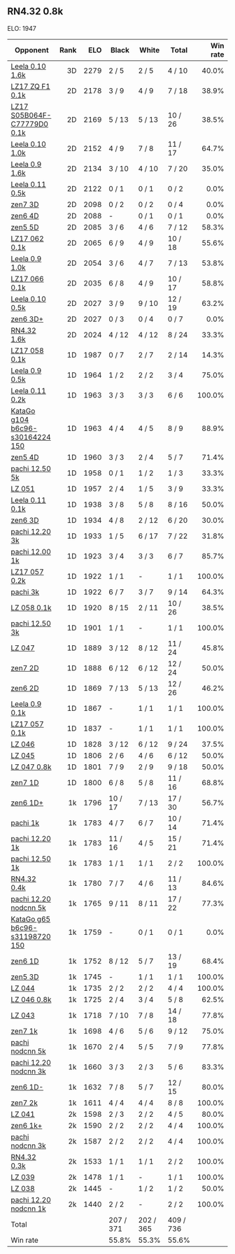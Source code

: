 ## RN4.32 0.8k ##

ELO: 1947

Opponent | Rank | ELO | Black | White | Total | Win rate
---------|-----:|----:|-------|-------|-------|-------:
[Leela 0.10 1.6k](Leela%200.10%201.6k.md) | 3D | 2279 | 2 / 5 | 2 / 5 | 4 / 10 | 40.0%
[LZ17 ZQ F1 0.1k](LZ17%20ZQ%20F1%200.1k.md) | 2D | 2178 | 3 / 9 | 4 / 9 | 7 / 18 | 38.9%
[LZ17 S05B064F-C77779D0 0.1k](LZ17%20S05B064F-C77779D0%200.1k.md) | 2D | 2169 | 5 / 13 | 5 / 13 | 10 / 26 | 38.5%
[Leela 0.10 1.0k](Leela%200.10%201.0k.md) | 2D | 2152 | 4 / 9 | 7 / 8 | 11 / 17 | 64.7%
[Leela 0.9 1.6k](Leela%200.9%201.6k.md) | 2D | 2134 | 3 / 10 | 4 / 10 | 7 / 20 | 35.0%
[Leela 0.11 0.5k](Leela%200.11%200.5k.md) | 2D | 2122 | 0 / 1 | 0 / 1 | 0 / 2 | 0.0%
[zen7 3D](zen7%203D.md) | 2D | 2098 | 0 / 2 | 0 / 2 | 0 / 4 | 0.0%
[zen6 4D](zen6%204D.md) | 2D | 2088 | - | 0 / 1 | 0 / 1 | 0.0%
[zen5 5D](zen5%205D.md) | 2D | 2085 | 3 / 6 | 4 / 6 | 7 / 12 | 58.3%
[LZ17 062 0.1k](LZ17%20062%200.1k.md) | 2D | 2065 | 6 / 9 | 4 / 9 | 10 / 18 | 55.6%
[Leela 0.9 1.0k](Leela%200.9%201.0k.md) | 2D | 2054 | 3 / 6 | 4 / 7 | 7 / 13 | 53.8%
[LZ17 066 0.1k](LZ17%20066%200.1k.md) | 2D | 2035 | 6 / 8 | 4 / 9 | 10 / 17 | 58.8%
[Leela 0.10 0.5k](Leela%200.10%200.5k.md) | 2D | 2027 | 3 / 9 | 9 / 10 | 12 / 19 | 63.2%
[zen6 3D+](zen6%203D+.md) | 2D | 2027 | 0 / 3 | 0 / 4 | 0 / 7 | 0.0%
[RN4.32 1.6k](RN4.32%201.6k.md) | 2D | 2024 | 4 / 12 | 4 / 12 | 8 / 24 | 33.3%
[LZ17 058 0.1k](LZ17%20058%200.1k.md) | 1D | 1987 | 0 / 7 | 2 / 7 | 2 / 14 | 14.3%
[Leela 0.9 0.5k](Leela%200.9%200.5k.md) | 1D | 1964 | 1 / 2 | 2 / 2 | 3 / 4 | 75.0%
[Leela 0.11 0.2k](Leela%200.11%200.2k.md) | 1D | 1963 | 3 / 3 | 3 / 3 | 6 / 6 | 100.0%
[KataGo g104 b6c96-s30164224 150](KataGo%20g104%20b6c96-s30164224%20150.md) | 1D | 1963 | 4 / 4 | 4 / 5 | 8 / 9 | 88.9%
[zen5 4D](zen5%204D.md) | 1D | 1960 | 3 / 3 | 2 / 4 | 5 / 7 | 71.4%
[pachi 12.50 5k](pachi%2012.50%205k.md) | 1D | 1958 | 0 / 1 | 1 / 2 | 1 / 3 | 33.3%
[LZ 051](LZ%20051.md) | 1D | 1957 | 2 / 4 | 1 / 5 | 3 / 9 | 33.3%
[Leela 0.11 0.1k](Leela%200.11%200.1k.md) | 1D | 1938 | 3 / 8 | 5 / 8 | 8 / 16 | 50.0%
[zen6 3D](zen6%203D.md) | 1D | 1934 | 4 / 8 | 2 / 12 | 6 / 20 | 30.0%
[pachi 12.20 3k](pachi%2012.20%203k.md) | 1D | 1933 | 1 / 5 | 6 / 17 | 7 / 22 | 31.8%
[pachi 12.00 1k](pachi%2012.00%201k.md) | 1D | 1923 | 3 / 4 | 3 / 3 | 6 / 7 | 85.7%
[LZ17 057 0.2k](LZ17%20057%200.2k.md) | 1D | 1922 | 1 / 1 | - | 1 / 1 | 100.0%
[pachi 3k](pachi%203k.md) | 1D | 1922 | 6 / 7 | 3 / 7 | 9 / 14 | 64.3%
[LZ 058 0.1k](LZ%20058%200.1k.md) | 1D | 1920 | 8 / 15 | 2 / 11 | 10 / 26 | 38.5%
[pachi 12.50 3k](pachi%2012.50%203k.md) | 1D | 1901 | 1 / 1 | - | 1 / 1 | 100.0%
[LZ 047](LZ%20047.md) | 1D | 1889 | 3 / 12 | 8 / 12 | 11 / 24 | 45.8%
[zen7 2D](zen7%202D.md) | 1D | 1888 | 6 / 12 | 6 / 12 | 12 / 24 | 50.0%
[zen6 2D](zen6%202D.md) | 1D | 1869 | 7 / 13 | 5 / 13 | 12 / 26 | 46.2%
[Leela 0.9 0.1k](Leela%200.9%200.1k.md) | 1D | 1867 | - | 1 / 1 | 1 / 1 | 100.0%
[LZ17 057 0.1k](LZ17%20057%200.1k.md) | 1D | 1837 | - | 1 / 1 | 1 / 1 | 100.0%
[LZ 046](LZ%20046.md) | 1D | 1828 | 3 / 12 | 6 / 12 | 9 / 24 | 37.5%
[LZ 045](LZ%20045.md) | 1D | 1806 | 2 / 6 | 4 / 6 | 6 / 12 | 50.0%
[LZ 047 0.8k](LZ%20047%200.8k.md) | 1D | 1801 | 7 / 9 | 2 / 9 | 9 / 18 | 50.0%
[zen7 1D](zen7%201D.md) | 1D | 1800 | 6 / 8 | 5 / 8 | 11 / 16 | 68.8%
[zen6 1D+](zen6%201D+.md) | 1k | 1796 | 10 / 17 | 7 / 13 | 17 / 30 | 56.7%
[pachi 1k](pachi%201k.md) | 1k | 1783 | 4 / 7 | 6 / 7 | 10 / 14 | 71.4%
[pachi 12.20 1k](pachi%2012.20%201k.md) | 1k | 1783 | 11 / 16 | 4 / 5 | 15 / 21 | 71.4%
[pachi 12.50 1k](pachi%2012.50%201k.md) | 1k | 1783 | 1 / 1 | 1 / 1 | 2 / 2 | 100.0%
[RN4.32 0.4k](RN4.32%200.4k.md) | 1k | 1780 | 7 / 7 | 4 / 6 | 11 / 13 | 84.6%
[pachi 12.20 nodcnn 5k](pachi%2012.20%20nodcnn%205k.md) | 1k | 1765 | 9 / 11 | 8 / 11 | 17 / 22 | 77.3%
[KataGo g65 b6c96-s31198720 150](KataGo%20g65%20b6c96-s31198720%20150.md) | 1k | 1759 | - | 0 / 1 | 0 / 1 | 0.0%
[zen6 1D](zen6%201D.md) | 1k | 1752 | 8 / 12 | 5 / 7 | 13 / 19 | 68.4%
[zen5 3D](zen5%203D.md) | 1k | 1745 | - | 1 / 1 | 1 / 1 | 100.0%
[LZ 044](LZ%20044.md) | 1k | 1735 | 2 / 2 | 2 / 2 | 4 / 4 | 100.0%
[LZ 046 0.8k](LZ%20046%200.8k.md) | 1k | 1725 | 2 / 4 | 3 / 4 | 5 / 8 | 62.5%
[LZ 043](LZ%20043.md) | 1k | 1718 | 7 / 10 | 7 / 8 | 14 / 18 | 77.8%
[zen7 1k](zen7%201k.md) | 1k | 1698 | 4 / 6 | 5 / 6 | 9 / 12 | 75.0%
[pachi nodcnn 5k](pachi%20nodcnn%205k.md) | 1k | 1670 | 2 / 4 | 5 / 5 | 7 / 9 | 77.8%
[pachi 12.20 nodcnn 3k](pachi%2012.20%20nodcnn%203k.md) | 1k | 1660 | 3 / 3 | 2 / 3 | 5 / 6 | 83.3%
[zen6 1D-](zen6%201D-.md) | 1k | 1632 | 7 / 8 | 5 / 7 | 12 / 15 | 80.0%
[zen7 2k](zen7%202k.md) | 1k | 1611 | 4 / 4 | 4 / 4 | 8 / 8 | 100.0%
[LZ 041](LZ%20041.md) | 2k | 1598 | 2 / 3 | 2 / 2 | 4 / 5 | 80.0%
[zen6 1k+](zen6%201k+.md) | 2k | 1590 | 2 / 2 | 2 / 2 | 4 / 4 | 100.0%
[pachi nodcnn 3k](pachi%20nodcnn%203k.md) | 2k | 1587 | 2 / 2 | 2 / 2 | 4 / 4 | 100.0%
[RN4.32 0.3k](RN4.32%200.3k.md) | 2k | 1533 | 1 / 1 | 1 / 1 | 2 / 2 | 100.0%
[LZ 039](LZ%20039.md) | 2k | 1478 | 1 / 1 | - | 1 / 1 | 100.0%
[LZ 038](LZ%20038.md) | 2k | 1445 | - | 1 / 2 | 1 / 2 | 50.0%
[pachi 12.20 nodcnn 1k](pachi%2012.20%20nodcnn%201k.md) | 2k | 1440 | 2 / 2 | - | 2 / 2 | 100.0%
Total | | | 207 / 371 | 202 / 365 | 409 / 736 | 
Win rate| | | 55.8% | 55.3% | 55.6% | 
